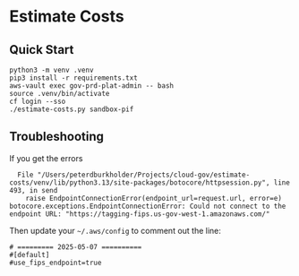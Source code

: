 # Estimate Costs

## Quick Start

```shell
python3 -m venv .venv
pip3 install -r requirements.txt
aws-vault exec gov-prd-plat-admin -- bash
source .venv/bin/activate
cf login --sso
./estimate-costs.py sandbox-pif
```

## Troubleshooting

If you get the errors

```text
  File "/Users/peterdburkholder/Projects/cloud-gov/estimate-costs/venv/lib/python3.13/site-packages/botocore/httpsession.py", line 493, in send
    raise EndpointConnectionError(endpoint_url=request.url, error=e)
botocore.exceptions.EndpointConnectionError: Could not connect to the endpoint URL: "https://tagging-fips.us-gov-west-1.amazonaws.com/"
```

Then update your `~/.aws/config` to comment out the line:

```text
# ========= 2025-05-07 ==========
#[default]
#use_fips_endpoint=true
```

